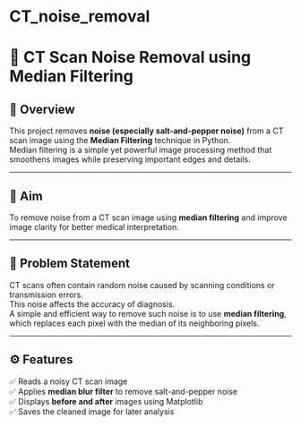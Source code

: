 # CT_noise_removal
# 🩻 CT Scan Noise Removal using Median Filtering

## 📖 Overview
This project removes **noise (especially salt-and-pepper noise)** from a CT scan image using the **Median Filtering** technique in Python.  
Median filtering is a simple yet powerful image processing method that smoothens images while preserving important edges and details.

---

## 🎯 Aim
To remove noise from a CT scan image using **median filtering** and improve image clarity for better medical interpretation.

---

## 🧩 Problem Statement
CT scans often contain random noise caused by scanning conditions or transmission errors.  
This noise affects the accuracy of diagnosis.  
A simple and efficient way to remove such noise is to use **median filtering**, which replaces each pixel with the median of its neighboring pixels.

---

## ⚙️ Features
✅ Reads a noisy CT scan image  
✅ Applies **median blur filter** to remove salt-and-pepper noise  
✅ Displays **before and after** images using Matplotlib  
✅ Saves the cleaned image for later analysis  



